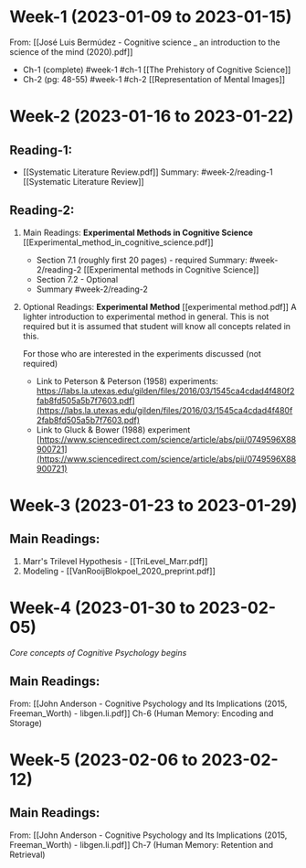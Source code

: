 # Week-1 (2023-01-09 to 2023-01-15)

From: [[José Luis Bermúdez - Cognitive science _ an introduction to the science of the mind (2020).pdf]]

- Ch-1 (complete) #week-1 #ch-1 [[The Prehistory of Cognitive Science]]
- Ch-2 (pg: 48-55) #week-1 #ch-2 [[Representation of Mental Images]]

# Week-2 (2023-01-16 to 2023-01-22)

## Reading-1:

- [[Systematic Literature Review.pdf]]
  Summary: #week-2/reading-1 [[Systematic Literature Review]] 

## Reading-2:

1. Main Readings: **Experimental Methods in Cognitive Science**
   [[Experimental_method_in_cognitive_science.pdf]]
	- Section 7.1 (roughly first 20 pages) - required
	  Summary: #week-2/reading-2 [[Experimental methods in Cognitive Science]] 
	- Section 7.2 - Optional
	- Summary #week-2/reading-2 

2. Optional Readings: **Experimental Method**
   [[experimental method.pdf]]
   A lighter introduction to experimental method in general. This is not required but it is assumed that student will know all concepts related in this.
   
   For those who are interested in the experiments discussed (not required)
   - Link to Peterson & Peterson (1958) experiments: https://labs.la.utexas.edu/gilden/files/2016/03/1545ca4cdad4f480f2fab8fd505a5b7f7603.pdf](https://labs.la.utexas.edu/gilden/files/2016/03/1545ca4cdad4f480f2fab8fd505a5b7f7603.pdf)
   - Link to Gluck & Bower (1988) experiment [https://www.sciencedirect.com/science/article/abs/pii/0749596X88900721](https://www.sciencedirect.com/science/article/abs/pii/0749596X88900721)

# Week-3 (2023-01-23 to 2023-01-29)

## Main Readings:

1. Marr's Trilevel Hypothesis - [[TriLevel_Marr.pdf]]
3. Modeling - [[VanRooijBlokpoel_2020_preprint.pdf]]

# Week-4 (2023-01-30 to 2023-02-05)

*Core concepts of Cognitive Psychology begins*

## Main Readings:

From: [[John Anderson - Cognitive Psychology and Its Implications (2015, Freeman_Worth) - libgen.li.pdf]]
Ch-6 (Human Memory: Encoding and Storage)

# Week-5 (2023-02-06 to 2023-02-12)

## Main Readings:

From: [[John Anderson - Cognitive Psychology and Its Implications (2015, Freeman_Worth) - libgen.li.pdf]]
Ch-7 (Human Memory: Retention and Retrieval)